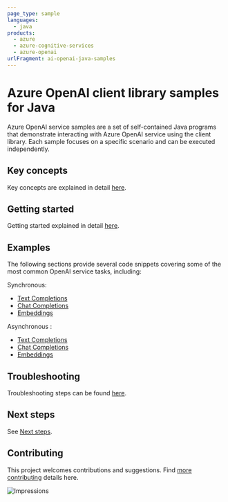 ```yaml
---
page_type: sample
languages:
  - java
products: 
  - azure 
  - azure-cognitive-services
  - azure-openai
urlFragment: ai-openai-java-samples
---
```


# Azure OpenAI client library samples for Java

Azure OpenAI service samples are a set of self-contained Java programs that demonstrate interacting with Azure OpenAI 
service using the client library. Each sample focuses on a specific scenario and can be executed independently.

## Key concepts
Key concepts are explained in detail [here][SDK_README_KEY_CONCEPTS].

## Getting started
Getting started explained in detail [here][SDK_README_GETTING_STARTED].

## Examples
The following sections provide several code snippets covering some of the most common OpenAI service tasks, including:

Synchronous:
- [Text Completions][sample_get_completions]
- [Chat Completions][sample_get_chat_completions]
- [Embeddings][sample_get_embedding]

Asynchronous :
- [Text Completions][async_sample_get_completions]
- [Chat Completions][async_sample_get_chat_completions]
- [Embeddings][async_sample_get_embedding]

## Troubleshooting
Troubleshooting steps can be found [here][SDK_README_TROUBLESHOOTING].

## Next steps
See [Next steps][SDK_README_NEXT_STEPS].

## Contributing
This project welcomes contributions and suggestions. Find [more contributing][SDK_README_CONTRIBUTING] details here.

<!-- LINKS -->
[KEYS_SDK_README]: https://github.com/Azure/azure-sdk-for-java/blob/main/sdk/openai/azure-ai-openai/README.md
[SDK_README_CONTRIBUTING]: https://github.com/Azure/azure-sdk-for-java/blob/main/sdk/openai/azure-ai-openai/README.md#contributing
[SDK_README_GETTING_STARTED]: https://github.com/Azure/azure-sdk-for-java/blob/main/sdk/openai/azure-ai-openai/README.md#getting-started
[SDK_README_TROUBLESHOOTING]: https://github.com/Azure/azure-sdk-for-java/blob/main/sdk/openai/azure-ai-openai/README.md#troubleshooting
[SDK_README_KEY_CONCEPTS]: https://github.com/Azure/azure-sdk-for-java/blob/main/sdk/openai/azure-ai-openai/README.md#key-concepts
[SDK_README_DEPENDENCY]: https://github.com/Azure/azure-sdk-for-java/blob/main/sdk/openai/azure-ai-openai/README.md#adding-the-package-to-your-product
[SDK_README_NEXT_STEPS]: https://github.com/Azure/azure-sdk-for-java/blob/main/sdk/openai/azure-ai-openai/README.md#next-steps

[async_sample_get_completions]: https://github.com/Azure/azure-sdk-for-java/blob/main/sdk/openai/azure-ai-openai/src/samples/java/com/azure/ai/openai/usage/GetCompletionsAsyncSample.java
[async_sample_get_chat_completions]: https://github.com/Azure/azure-sdk-for-java/blob/main/sdk/openai/azure-ai-openai/src/samples/java/com/azure/ai/openai/usage/GetChatCompletionsAsyncSample.java
[async_sample_get_embedding]: https://github.com/Azure/azure-sdk-for-java/blob/main/sdk/openai/azure-ai-openai/src/samples/java/com/azure/ai/openai/usage/GetEmbeddingsAsyncSample.java

[sample_get_completions]: https://github.com/Azure/azure-sdk-for-java/blob/main/sdk/openai/azure-ai-openai/src/samples/java/com/azure/ai/openai/usage/GetCompletionsSample.java
[sample_get_chat_completions]: https://github.com/Azure/azure-sdk-for-java/blob/main/sdk/openai/azure-ai-openai/src/samples/java/com/azure/ai/openai/usage/GetChatCompletionsSample.java
[sample_get_embedding]: https://github.com/Azure/azure-sdk-for-java/blob/main/sdk/openai/azure-ai-openai/src/samples/java/com/azure/ai/openai/usage/GetEmbeddingsSample.java

![Impressions](https://azure-sdk-impressions.azurewebsites.net/api/impressions/azure-sdk-for-java%2Fsdk%2Fopenai%2Fazure-ai-openai%2FREADME.png)

